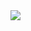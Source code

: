 <img src ="https://github.com/musauyumaz/CSharp/blob/main/Gen%C3%A7ay%20Y%C4%B1ld%C4%B1z/%C3%96zel%20Ders%20Format%C4%B1nda%20A%E2%80%99dan%20Z%E2%80%99ye%20Nesne%20Tabanl%C4%B1%20Programlama%20E%C4%9Fitimi/%2316%20-%20Inheritance(Kal%C4%B1t%C4%B1m)%20Nedir%201.%20B%C3%B6l%C3%BCm/Ekran%20g%C3%B6r%C3%BCnt%C3%BCs%C3%BC%202022-08-31%20194820.png" width ="auto">
